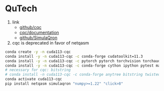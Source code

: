 # QuTech

1. link
   * [github/cqc](https://github.com/SoftwareQuTech/CQC-Python)
   * [cqc/documentation](https://softwarequtech.github.io/CQC-Python/index.html)
   * [github/SimulaQron](https://github.com/SoftwareQuTech/SimulaQron)
2. cqc is deprecated in favor of netqasm

```bash
conda create -y -n cuda113-cqc
conda install -y -n cuda113-cqc -c conda-forge cudatoolkit=11.3
conda install -y -n cuda113-cqc -c pytorch pytorch torchvision torchaudio
conda install -y -n cuda113-cqc -c conda-forge cython ipython pytest matplotlib h5py pandas pylint jupyterlab pillow protobuf scipy requests tqdm lxml opt_einsum cupy bitstring
# necessary for cqc: bitstring
# conda install -n cuda113-cqc -c conda-forge anytree bitstring twisted
conda activate cuda113-cqc
pip install netqasm simulaqron "numpy>=1.22" "click>8"
```
